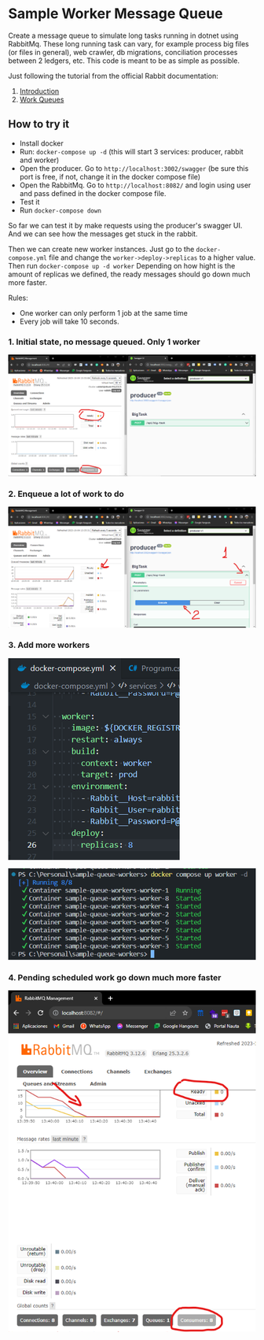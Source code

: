 # Sample Worker Message Queue

Create a message queue to simulate long tasks running in dotnet using RabbitMq.
These long running task can vary, for example process big files (or files in general), web crawler, db migrations, conciliation processes between 2 ledgers, etc. This code is meant to be as simple as possible.

Just following the tutorial from the official Rabbit documentation:
1. [Introduction](https://www.rabbitmq.com/tutorials/tutorial-one-dotnet.html)
1. [Work Queues](https://www.rabbitmq.com/tutorials/tutorial-one-dotnet.html)

## How to try it

- Install docker
- Run: `docker-compose up -d` (this will start 3 services: producer, rabbit and worker)
- Open the producer. Go to `http://localhost:3002/swagger` (be sure this port is free, if not, change it in the docker compose file)
- Open the RabbitMq. Go to `http://localhost:8082/` and login using user and pass defined in the docker compose file.
- Test it
- Run `docker-compose down`

So far we can test it by make requests using the producer's swagger UI. And we can see how the messages get stuck in the rabbit.

Then we can create new worker instances. Just go to the `docker-compose.yml` file and change the `worker->deploy->replicas` to a higher value. Then run `docker-compose up -d worker` Depending on how hight is the amount of replicas we defined, the ready messages should go down much more faster.

Rules:
- One worker can only perform 1 job at the same time
- Every job will take 10 seconds.

### 1. Initial state, no message queued. Only 1 worker

![Initial state](images/1_initial.png)

### 2. Enqueue a lot of work to do

![Add tasks](images/2_add_tasks.png)

### 3. Add more workers

![More workers](images/3_1_more_workers.png)

![More workers](images/3_2_more_workers.png)

### 4. Pending scheduled work go down much more faster

![Pending go down](images/4_pending_go_down.png)